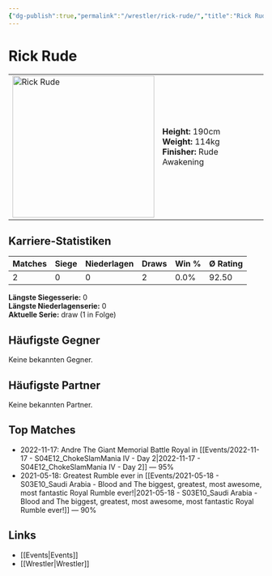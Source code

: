 ```yaml
---
{"dg-publish":true,"permalink":"/wrestler/rick-rude/","title":"Rick Rude","tags":["wrestler"],"noteIcon":""}
---
```



# Rick Rude

<table>
        <tr>
        <td><img src="https://github.com/CptSpaulding1980/choke-slam-wrestling/releases/download/images/Rick_Rude.png" width="280" alt="Rick Rude"></td>
        <td>
        <b>Height:</b> 190cm<br>
        <b>Weight:</b> 114kg<br>
        <b>Finisher:</b> Rude Awakening<br>
        </td>
        </tr>
        </table>
        
## Karriere-Statistiken

| Matches | Siege | Niederlagen | Draws | Win % | Ø Rating |
|---------|-------|-------------|-------|-------|-----------|
| 2 | 0 | 0 | 2 | 0.0% | 92.50 |

**Längste Siegesserie:** 0<br>**Längste Niederlagenserie:** 0<br>**Aktuelle Serie:** draw (1 in Folge)


## Häufigste Gegner
Keine bekannten Gegner.

## Häufigste Partner
Keine bekannten Partner.

## Top Matches
- 2022-11-17: Andre The Giant Memorial Battle Royal in [[Events/2022-11-17 - S04E12_ChokeSlamMania IV - Day 2\|2022-11-17 - S04E12_ChokeSlamMania IV - Day 2]] — 95%
- 2021-05-18: Greatest Rumble ever in [[Events/2021-05-18 - S03E10_Saudi Arabia - Blood and The biggest, greatest, most awesome, most fantastic Royal Rumble ever!\|2021-05-18 - S03E10_Saudi Arabia - Blood and The biggest, greatest, most awesome, most fantastic Royal Rumble ever!]] — 90%

## Links
- [[Events\|Events]]
- [[Wrestler\|Wrestler]]
